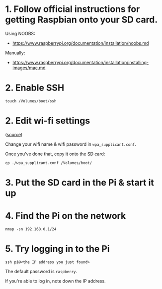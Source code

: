 # 1. Follow official instructions for getting Raspbian onto your SD card.

Using NOOBS:

- https://www.raspberrypi.org/documentation/installation/noobs.md

Manually:

- https://www.raspberrypi.org/documentation/installation/installing-images/mac.md

# 2. Enable SSH

```
touch /Volumes/boot/ssh
```

# 2. Edit wi-fi settings

([source](https://www.raspberrypi-spy.co.uk/2017/04/manually-setting-up-pi-wifi-using-wpa_supplicant-conf/))

Change your wifi name & wifi password in `wpa_supplicant.conf`.

Once you've done that, copy it onto the SD card:

```
cp ./wpa_supplicant.conf /Volumes/boot/
```

# 3. Put the SD card in the Pi & start it up

# 4. Find the Pi on the network

```
nmap -sn 192.168.0.1/24
```

# 5. Try logging in to the Pi

```
ssh pi@<the IP address you just found>
```

The default password is `raspberry`.

If you're able to log in, note down the IP address.